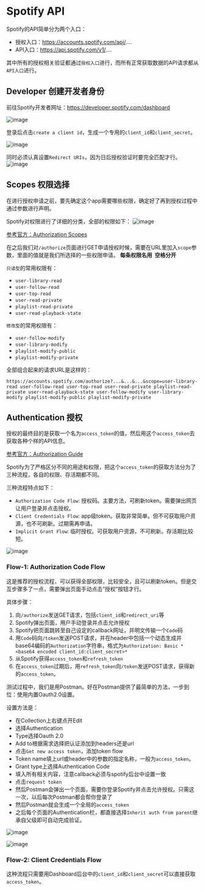# Spotify API

Spotify的API简单分为两个入口：
- 授权入口：https://accounts.spotify.com/api/....
- API入口：https://api.spotify.com/v1/....

其中所有的授权相关验证都通过`授权入口`进行，而所有正常获取数据的API请求都从`API入口`进行。



## Developer 创建开发者身份

前往Spotify开发者网址：https://developer.spotify.com/dashboard

![image](https://user-images.githubusercontent.com/14041622/49656491-7625ac00-fa78-11e8-8366-0ce2116ca5c7.png)

登录后点击`create a client id`，生成一个专用的`client_id`和`client_secret`。


![image](https://user-images.githubusercontent.com/14041622/49656450-5a220a80-fa78-11e8-9ac7-2bee6e00b55f.png)


同时必须认真设置`Redirect URIs`，因为日后授权验证时要完全匹配才行。
![image](https://user-images.githubusercontent.com/14041622/49656428-4bd3ee80-fa78-11e8-8b0f-2d53869230a9.png)


## Scopes 权限选择

在进行授权申请之前，要先确定这个app需要哪些权限，确定好了再到授权过程中通过参数进行声明。

Spotify对权限进行了详细的分类，全部的权限如下：
![image](https://user-images.githubusercontent.com/14041622/49665332-86955100-fa8f-11e8-9309-fa2054ecf1a5.png)

[参考官方：Authorization Scopes](https://developer.spotify.com/documentation/general/guides/scopes/)

在之后我们对`/authorize`页面进行GET申请授权时候，需要在URL里加入`scope`参数，里面的值就是我们所选择的一些权限申请。
**每条权限名用` `空格分开**

`只读型`的常用权限有：
- `user-library-read`
- `user-follow-read `
- `user-top-read `
- `user-read-private`
- `playlist-read-private`
- `user-read-playback-state`

`修改型`的常用权限有：
- `user-follow-modify`
- `user-library-modify`
- `playlist-modify-public`
- `playlist-modify-private`

全部组合起来的请求URL是这样的：
```url
https://accounts.spotify.com/authorize?...&...&...&scope=user-library-read user-follow-read user-top-read user-read-private playlist-read-private user-read-playback-state user-follow-modify user-library-modify playlist-modify-public playlist-modify-private
```






## Authentication 授权

授权的最终目的是获取一个名为`access_token`的值，然后用这个`access_token`去获取各种个样的API信息。

[参考官方：Authorization Guide](https://developer.spotify.com/documentation/general/guides/authorization-guide/)

Spotify为了严格区分不同的用途和权限，把这个`access_token`的获取方法分为了三种流程，各自的权限、存活期都不同。

三种流程特点如下：
- `Authorization Code Flow`: 授权码。主要方法，可刷新token。需要弹出网页让用户登录并点击授权。
- `Client Credentials Flow`: app级token。获取非常简单。但不可获取用户资源，也不可刷新。过期需再申请。
- `Implicit Grant Flow`: 临时授权。可获取用户资源，不可刷新。存活期比较短。

![image](https://user-images.githubusercontent.com/14041622/49655129-b420d100-fa74-11e8-9606-5b7086137ca1.png)

### Flow-1: Authorization Code Flow

这是推荐的授权流程，可以获得全部权限，比较安全，且可以刷新token。但是交互步骤多了一点，需要弹出页面手动点击“授权”按钮才行。

具体步骤：
1. 向`/authorize`发送GET请求，包括`client_id`和`redirect_uri`等
2. Spotify弹出页面，用户手动登录并点击允许授权
3. Spotify把页面跳转至自己设定的callback网址，并明文传输一个`Code`码
4. 用`Code`码向`/token`发送POST请求，并在header中包括一个动态生成并base64编码的`Authorization`字符串，格式为`Authorization: Basic *<base64 encoded client_id:client_secret>*`
5. 从Spotify获得`access_token`和`refresh_token`
6. 在`access_token`过期后，用`refresh_token`向`/token`发送POST请求，获得新的`access_token`。


测试过程中，我们是用Postman。好在Postman提供了最简单的方法，一步到位：使用内置Oauth2.0设置。

设置方法是：
- 在Collection上右键点开Edit
- 选择Authentication
- Type选择Oauth 2.0
- Add to根据需求选择把认证添加到headers还是url
- 点击`Get new access token`，添加token flow
- Token name填上url或header中的参数的指定名称，一般为`access_token`。
- Grant type上选择Authentication Code
- 填入所有相关内容，注意callback必须与spotify后台中设置一致
- 点击`request token`
- 然后Postman会弹出一个页面，需要你登录Spotify并点击允许授权。只需这一次，以后每次Postman都会帮你登录了
- 然后Postman就会生成一个全局的`access_token`
- 之后每个页面的Authentication栏，都直接选择`Inherit auth from parent`继承自父级即可自动完成验证。

![image](https://user-images.githubusercontent.com/14041622/49668052-f576a800-fa97-11e8-8a61-f62e167642ff.png)

![image](https://user-images.githubusercontent.com/14041622/49668267-8baace00-fa98-11e8-9666-7e6b17fd2ef2.png)


### Flow-2: Client Credentials Flow

这种流程只需要用Dashboard后台中的`client_id`和`client_secret`可以直接获取`access_token`。
